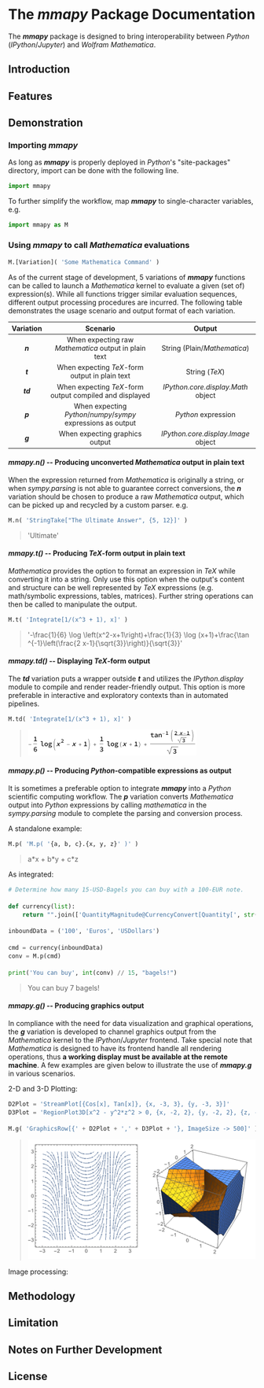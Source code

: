 # The ***mmapy*** Package Documentation

The ***mmapy*** package is designed to bring interoperability between *Python* (*IPython*/*Jupyter*) and *Wolfram Mathematica*.

## Introduction



## Features



## Demonstration

### Importing ***mmapy***

As long as ***mmapy*** is properly deployed in *Python*'s "site-packages" directory, import can be done with the following line.

```python
import mmapy
```

To further simplify the workflow, map ***mmapy*** to single-character variables, e.g.

```python
import mmapy as M
```

### Using ***mmapy*** to call *Mathematica* evaluations

```python
M.[Variation]( 'Some Mathematica Command' )
```

As of the current stage of development, 5 variations of ***mmapy*** functions can be called to launch a *Mathematica* kernel to evaluate a given (set of) expression(s). While all functions trigger similar evaluation sequences, different output processing procedures are incurred. The following table demonstrates the usage scenario and output format of each variation.

| Variation |                 Scenario                 |               Output                |
| :-------: | :--------------------------------------: | :---------------------------------: |
|  ***n***  | When expecting raw *Mathematica* output in plain text |    String (Plain/*Mathematica*)     |
|  ***t***  | When expecting *TeX*-form output in plain text |           String (*TeX*)            |
| ***td***  | When expecting *TeX*-form output compiled and displayed | *IPython.core.display.Math* object  |
|  ***p***  | When expecting *Python*/*numpy*/*sympy* expressions as output |         *Python* expression         |
|  ***g***  |      When expecting graphics output      | *IPython.core.display.Image* object |

#### ***mmapy.n()*** -- Producing unconverted *Mathematica* output in plain text

When the expression returned from *Mathematica* is originally a string, or when *sympy.parsing* is not able to guarantee correct conversions, the ***n*** variation should be chosen to produce a raw *Mathematica* output, which can be picked up and recycled by a custom parser. e.g.

```python
M.n( 'StringTake["The Ultimate Answer", {5, 12}]' )
```

> 'Ultimate'

#### ***mmapy.t()*** -- Producing *TeX*-form output in plain text 

*Mathematica* provides the option to format an expression in *TeX* while converting it into a string. Only use this option when the output's content and structure can be well represented by *TeX* expressions (e.g. math/symbolic expressions, tables, matrices). Further string operations can then be called to manipulate the output.

```python
M.t( 'Integrate[1/(x^3 + 1), x]' )
```

> '-\\frac{1}{6} \\log \\left(x^2-x+1\\right)+\\frac{1}{3} \\log (x+1)+\\frac{\\tan ^{-1}\\left(\\frac{2 x-1}{\\sqrt{3}}\\right)}{\\sqrt{3}}'

#### ***mmapy.td()*** -- Displaying *TeX*-form output 

The ***td*** variation puts a wrapper outside ***t*** and utilizes the *IPython.display* module to compile and render reader-friendly output. This option is more preferable in interactive and exploratory contexts than in automated pipelines. 

```python
M.td( 'Integrate[1/(x^3 + 1), x]' )
```

> ![mmapy.td](documentation-images/TeX.png)

#### ***mmapy.p()*** -- Producing *Python*-compatible expressions as output

It is sometimes a preferable option to integrate ***mmapy*** into a *Python* scientific computing workflow. The ***p*** variation converts *Mathematica* output into *Python* expressions by calling *mathematica* in the *sympy.parsing* module to complete the parsing and conversion process.

A standalone example:

```python
M.p( 'M.p( '{a, b, c}.{x, y, z}' )' )
```

> a\*x + b\*y + c\*z

As integrated:

```python
# Determine how many 15-USD-Bagels you can buy with a 100-EUR note.

def currency(list):
	return "".join(['QuantityMagnitude@CurrencyConvert[Quantity[', str(list[0]), ',', '"', list[1], '"', '],', '"', list[2], '"',']'])

inboundData = ('100', 'Euros', 'USDollars')

cmd = currency(inboundData)
conv = M.p(cmd)

print('You can buy', int(conv) // 15, "bagels!")
```

> You can buy 7 bagels!

#### ***mmapy.g()*** -- Producing graphics output

In compliance with the need for data visualization and graphical operations, the ***g*** variation is developed to channel graphics output from the *Mathematica* kernel to the *IPython*/*Jupyter* frontend. Take special note that *Mathematica* is designed to have its frontend handle all rendering operations, thus **a working display must be available at the remote machine**. A few examples are given below to illustrate the use of ***mmapy.g*** in various scenarios.

2-D and 3-D Plotting:

```python
D2Plot = 'StreamPlot[{Cos[x], Tan[x]}, {x, -3, 3}, {y, -3, 3}]'
D3Plot = 'RegionPlot3D[x^2 - y^2*z^2 > 0, {x, -2, 2}, {y, -2, 2}, {z, -2, 2}]'

M.g( 'GraphicsRow[{' + D2Plot + ',' + D3Plot + '}, ImageSize -> 500]' )
```

> ![2-D and 3-D Plotting](documentation-images/2D+3D.png)

Image processing:



## Methodology



## Limitation



## Notes on Further Development



## License